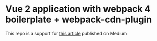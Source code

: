 # Vue 2 application with webpack 4 boilerplate + webpack-cdn-plugin

This repo is a support for [this article](https://medium.com/js-dojo/how-to-configure-webpack-4-with-vuejs-a-complete-guide-209e943c4772) published on Medium
